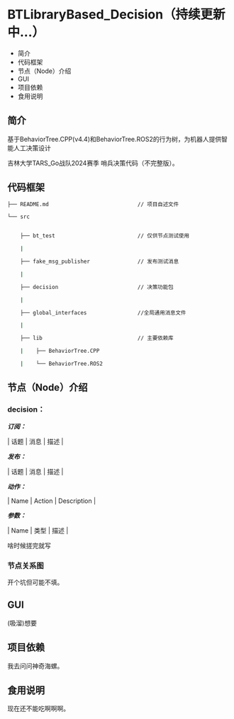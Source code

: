 # BTLibraryBased_Decision（持续更新中...）
- 简介
- 代码框架
- 节点（Node）介绍
- GUI
- 项目依赖
- 食用说明

## 简介
基于BehaviorTree.CPP(v4.4)和BehaviorTree.ROS2的行为树，为机器人提供智能人工决策设计

吉林大学TARS_Go战队2024赛季 哨兵决策代码（不完整版）。

## 代码框架

```sh
├── README.md                            // 项目自述文件

└── src


    ├── bt_test                          // 仅供节点测试使用

    |   

    ├── fake_msg_publisher               // 发布测试消息

    |   

    ├── decision                         // 决策功能包

    |

    ├── global_interfaces                //全局通用消息文件

    |

    ├── lib                              // 主要依赖库

    |    ├── BehaviorTree.CPP

    |    └── BehaviorTree.ROS2

```

## 节点（Node）介绍
### decision：
***订阅：***

| 话题                                    | 消息                                                           | 描述                  |

***发布：***

| 话题                    | 消息                            | 描述             |

***动作：***

| Name                   | Action                                  | Description                 |

***参数：***

| Name               | 类型  | 描述                 |


啥时候搓完就写

### 节点关系图
开个坑但可能不填。

## GUI
(吸溜)想要

## 项目依赖
我去问问神奇海螺。

## 食用说明
现在还不能吃啊啊啊。
